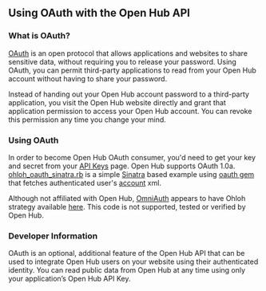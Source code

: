 ## Using OAuth with the Open Hub API

### What is OAuth?

[OAuth](http://oauth.net/) is an open protocol that allows applications and websites to share sensitive data, without requiring you to release your password. Using OAuth, you can permit third-party applications to read from your Open Hub account without having to share your password.

Instead of handing out your Open Hub account password to a third-party application, you visit the Open Hub website directly and grant that application permission to access your Open Hub account. You can revoke this permission any time you change your mind.

### Using OAuth 
In order to become Open Hub OAuth consumer, you'd need to get your key and secret from your [API Keys](https://www.openhub.net/accounts/me/api_keys) page. Open Hub supports OAuth 1.0a.
[ohloh_oauth_sinatra.rb](/examples/oauth/ohloh_oauth_sinatra.rb) is a simple [Sinatra](http://www.sinatrarb.com/) based example using [oauth gem](https://github.com/oauth-xx/oauth-ruby) that fetches authenticated user's [account](/reference/account.md) xml.

Although not affiliated with Open Hub, [OmniAuth](https://github.com/intridea/omniauth) appears to have Ohloh strategy available [here](https://github.com/RodrigoAyala/omniauth-ohloh). This code is not supported, tested or verified by Open Hub.

### Developer Information
OAuth is an optional, additional feature of the Open Hub API that can be used to integrate Open Hub users on your website using their authenticated identity. You can read public data from Open Hub at any time using only your application’s Open Hub API Key.
